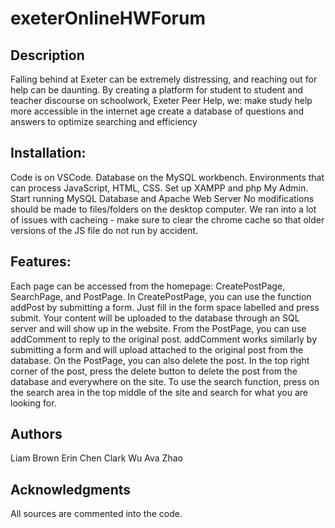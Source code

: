 # exeterOnlineHWForum

## Description

Falling behind at Exeter can be extremely distressing, and reaching out for help can be daunting. 
By creating a platform for student to student and teacher discourse on schoolwork, Exeter Peer Help, we:
make study help more accessible in the internet age
create a database of questions and answers to optimize searching and efficiency

## Installation:
Code is on VSCode.
Database on the MySQL workbench.
Environments that can process JavaScript, HTML, CSS.
Set up XAMPP and php My Admin. Start running MySQL Database and Apache Web Server
No modifications should be made to files/folders on the desktop computer.
We ran into a lot of issues with cacheing - make sure to clear the chrome cache so that older versions of the JS file do not run by accident.

## Features:
Each page can be accessed from the homepage: CreatePostPage, SearchPage, and PostPage.
In CreatePostPage, you can use the function addPost by submitting a form. Just fill in the form space labelled and press submit. Your content will be uploaded to the database through an SQL server and will show up in the website.
From the PostPage, you can use addComment to reply to the original post. addComment works similarly by submitting a form and will upload attached to the original post from the database.
On the PostPage, you can also delete the post. In the top right corner of the post, press the delete button to delete the post from the database and everywhere on the site.
To use the search function, press on the search area in the top middle of the site and search for what you are looking for.

## Authors

Liam Brown
Erin Chen
Clark Wu
Ava Zhao

## Acknowledgments

All sources are commented into the code.


